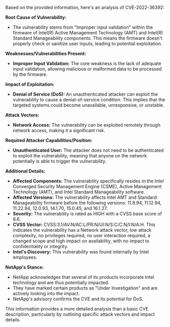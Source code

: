 Based on the provided information, here's an analysis of CVE-2022-36392:

**Root Cause of Vulnerability:**

*   The vulnerability stems from "Improper input validation" within the firmware of Intel(R) Active Management Technology (AMT) and Intel(R) Standard Manageability components. This means the firmware doesn't properly check or sanitize user inputs, leading to potential exploitation.

**Weaknesses/Vulnerabilities Present:**

*   **Improper Input Validation:** The core weakness is the lack of adequate input validation, allowing malicious or malformed data to be processed by the firmware.

**Impact of Exploitation:**

*   **Denial of Service (DoS):** An unauthenticated attacker can exploit the vulnerability to cause a denial-of-service condition. This implies that the targeted systems could become unavailable, unresponsive, or unstable.

**Attack Vectors:**

*   **Network Access:** The vulnerability can be exploited remotely through network access, making it a significant risk.

**Required Attacker Capabilities/Position:**

*   **Unauthenticated User:** The attacker does not need to be authenticated to exploit the vulnerability, meaning that anyone on the network potentially is able to trigger the vulnerability.

**Additional Details:**

*   **Affected Components:** The vulnerability specifically resides in the Intel Converged Security Management Engine (CSME), Active Management Technology (AMT), and Intel Standard Manageability software.
*   **Affected Versions:** The vulnerability affects Intel AMT and Standard Manageability firmware before the following versions: 11.8.94, 11.12.94, 11.22.94, 12.0.93, 14.1.70, 15.0.45, and 16.1.27.
*   **Severity:** The vulnerability is rated as HIGH with a CVSS base score of 8.6.
*   **CVSS Vector:** CVSS:3.1/AV:N/AC:L/PR:N/UI:N/S:C/C:N/I:N/A:H. This indicates the vulnerability has a Network attack vector, low attack complexity, no privileges required, no user interaction required, a changed scope and high impact on availability, with no impact to confidentiality or integrity.
*   **Intel's Discovery:** This vulnerability was found internally by Intel employees.

**NetApp's Stance:**

*   NetApp acknowledges that several of its products incorporate Intel technology and are thus potentially impacted.
*   They have marked certain products as "Under Investigation" and are actively looking into the impact.
*   NetApp's advisory confirms the CVE and its potential for DoS.

This information provides a more detailed analysis than a basic CVE description, particularly by outlining specific attack vectors and impact details.